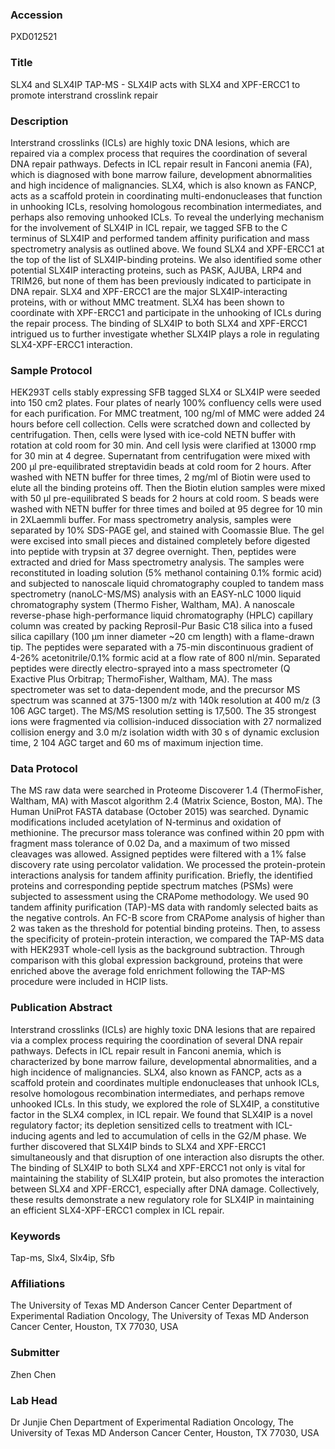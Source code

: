 ### Accession
PXD012521

### Title
SLX4 and SLX4IP TAP-MS -  SLX4IP acts with SLX4 and XPF-ERCC1 to promote interstrand crosslink repair

### Description
Interstrand crosslinks (ICLs) are highly toxic DNA lesions, which are repaired via a complex process that requires the coordination of several DNA repair pathways. Defects in ICL repair result in Fanconi anemia (FA), which is diagnosed with bone marrow failure, development abnormalities and high incidence of malignancies. SLX4, which is also known as FANCP, acts as a scaffold protein in coordinating multi-endonucleases that function in unhooking ICLs, resolving homologous recombination intermediates, and perhaps also removing unhooked ICLs. To reveal the underlying mechanism for the involvement of SLX4IP in ICL repair, we tagged SFB to the C terminus of SLX4IP and performed tandem affinity purification and mass spectrometry analysis as outlined above. We found SLX4 and XPF-ERCC1 at the top of the list of SLX4IP-binding proteins. We also identified some other potential SLX4IP interacting proteins, such as PASK, AJUBA, LRP4 and TRIM26, but none of them has been previously indicated to participate in DNA repair. SLX4 and XPF-ERCC1 are the major SLX4IP-interacting proteins, with or without MMC treatment. SLX4 has been shown to coordinate with XPF-ERCC1 and participate in the unhooking of ICLs during the repair process. The binding of SLX4IP to both SLX4 and XPF-ERCC1 intrigued us to further investigate whether SLX4IP plays a role in regulating SLX4-XPF-ERCC1 interaction.

### Sample Protocol
HEK293T cells stably expressing SFB tagged SLX4 or SLX4IP were seeded into 150 cm2 plates. Four plates of nearly 100% confluency cells were used for each purification. For MMC treatment, 100 ng/ml of MMC were added 24 hours before cell collection. Cells were scratched down and collected by centrifugation. Then, cells were lysed with ice-cold NETN buffer with rotation at cold room for 30 min. And cell lysis were clarified at 13000 rmp for 30 min at 4 degree. Supernatant from centrifugation were mixed with 200 μl pre-equilibrated streptavidin beads at cold room for 2 hours. After washed with NETN buffer for three times, 2 mg/ml of Biotin were used to elute all the binding proteins off. Then the Biotin elution samples were mixed with 50 μl pre-equilibrated S beads for 2 hours at cold room. S beads were washed with NETN buffer for three times and boiled at 95 degree for 10 min in 2XLaemmli buffer.  For mass spectrometry analysis, samples were separated by 10% SDS-PAGE gel, and stained with Coomassie Blue. The gel were excised into small pieces and distained completely before digested into peptide with trypsin at 37 degree overnight. Then, peptides were extracted and dried for Mass spectrometry analysis.   The samples were reconstituted in loading solution (5% methanol containing 0.1% formic acid) and subjected to nanoscale liquid chromatography coupled to tandem mass spectrometry (nanoLC-MS/MS) analysis with an EASY-nLC 1000 liquid chromatography system (Thermo Fisher, Waltham, MA). A nanoscale reverse-phase high-performance liquid chromatography (HPLC) capillary column was created by packing Reprosil-Pur Basic C18 silica into a fused silica capillary (100 µm inner diameter  ~20 cm length) with a flame-drawn tip. The peptides were separated with a 75-min discontinuous gradient of 4-26% acetonitrile/0.1% formic acid at a flow rate of 800 nl/min. Separated peptides were directly electro-sprayed into a mass spectrometer (Q Exactive Plus Orbitrap; ThermoFisher, Waltham, MA). The mass spectrometer was set to data-dependent mode, and the precursor MS spectrum was scanned at 375-1300 m/z with 140k resolution at 400 m/z (3  106 AGC target). The MS/MS resolution setting is 17,500. The 35 strongest ions were fragmented via collision-induced dissociation with 27 normalized collision energy and 3.0 m/z isolation width with 30 s of dynamic exclusion time, 2  104 AGC target and 60 ms of maximum injection time.

### Data Protocol
The MS raw data were searched in Proteome Discoverer 1.4 (ThermoFisher, Waltham, MA) with Mascot algorithm 2.4 (Matrix Science, Boston, MA). The Human UniProt FASTA database (October 2015) was searched. Dynamic modifications included acetylation of N-terminus and oxidation of methionine. The precursor mass tolerance was confined within 20 ppm with fragment mass tolerance of 0.02 Da, and a maximum of two missed cleavages was allowed. Assigned peptides were filtered with a 1% false discovery rate using percolator validation. We processed the protein-protein interactions analysis for tandem affinity purification. Briefly, the identified proteins and corresponding peptide spectrum matches (PSMs) were subjected to assessment using the CRAPome methodology. We used 90 tandem affinity purification (TAP)-MS data with randomly selected baits as the negative controls. An FC-B score from CRAPome analysis of higher than 2 was taken as the threshold for potential binding proteins. Then, to assess the specificity of protein-protein interaction, we compared the TAP-MS data with HEK293T whole-cell lysis as the background subtraction. Through comparison with this global expression background, proteins that were enriched above the average fold enrichment following the TAP-MS procedure were included in HCIP lists.

### Publication Abstract
Interstrand crosslinks (ICLs) are highly toxic DNA lesions that are repaired via a complex process requiring the coordination of several DNA repair pathways. Defects in ICL repair result in Fanconi anemia, which is characterized by bone marrow failure, developmental abnormalities, and a high incidence of malignancies. SLX4, also known as FANCP, acts as a scaffold protein and coordinates multiple endonucleases that unhook ICLs, resolve homologous recombination intermediates, and perhaps remove unhooked ICLs. In this study, we explored the role of SLX4IP, a constitutive factor in the SLX4 complex, in ICL repair. We found that SLX4IP is a novel regulatory factor; its depletion sensitized cells to treatment with ICL-inducing agents and led to accumulation of cells in the G2/M phase. We further discovered that SLX4IP binds to SLX4 and XPF-ERCC1 simultaneously and that disruption of one interaction also disrupts the other. The binding of SLX4IP to both SLX4 and XPF-ERCC1 not only is vital for maintaining the stability of SLX4IP protein, but also promotes the interaction between SLX4 and XPF-ERCC1, especially after DNA damage. Collectively, these results demonstrate a new regulatory role for SLX4IP in maintaining an efficient SLX4-XPF-ERCC1 complex in ICL repair.

### Keywords
Tap-ms, Slx4, Slx4ip, Sfb

### Affiliations
The University of Texas MD Anderson Cancer Center
Department of Experimental Radiation Oncology, The University of Texas MD Anderson Cancer Center, Houston, TX 77030, USA

### Submitter
Zhen Chen

### Lab Head
Dr Junjie Chen
Department of Experimental Radiation Oncology, The University of Texas MD Anderson Cancer Center, Houston, TX 77030, USA


